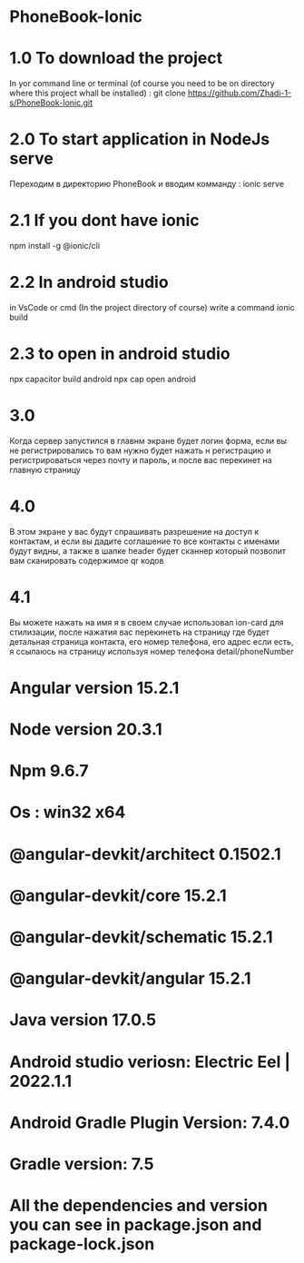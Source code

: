 # PhoneBook-Ionic

# 1.0 To download the project 
In yor command line or terminal (of course you need to be on directory where this project whall be installed) : git clone https://github.com/Zhadi-1-s/PhoneBook-Ionic.git

# 2.0 To start application in NodeJs serve
Переходим в директорию PhoneBook и вводим комманду : ionic serve 

# 2.1 If you dont have ionic
npm install -g @ionic/cli

# 2.2 In android studio
in VsCode or cmd (In the project directory of course) write a command ionic build

# 2.3 to open in android studio
 npx capacitor build android
npx cap open android

# 3.0 
Когда сервер запустился в главнм экране будет логин форма, если вы не регистрировались то вам нужно будет нажать н регистрацию и регистрироваться через почту и пароль, и после вас перекинет на главную страницу

# 4.0
В этом экране у вас будут спрашивать разрешение на доступ к контактам, и если вы дадите соглашение то все контакты с именами будут видны, а также в шапке header будет сканнер который позволит вам сканировать содержимое qr кодов

# 4.1
Вы можете нажать на имя я в своем случае использовал ion-card для стилизации, после нажатия вас перекинеть на страницу где будет детальная страница контакта, его номер телефона, его адрес если есть, я ссылаюсь на страницу используя номер телефона detail/phoneNumber

# Angular version 15.2.1

# Node version 20.3.1

# Npm 9.6.7 

# Os : win32 x64

# @angular-devkit/architect 0.1502.1
# @angular-devkit/core 15.2.1
# @angular-devkit/schematic 15.2.1
# @angular-devkit/angular 15.2.1

# Java version 17.0.5

# Android studio veriosn: Electric Eel | 2022.1.1

# Android Gradle Plugin Version: 7.4.0

# Gradle version: 7.5

# All the dependencies and version you can see in package.json and package-lock.json

